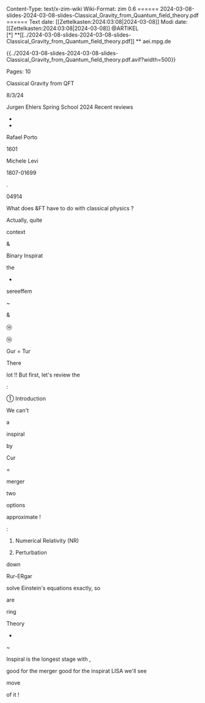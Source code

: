 Content-Type: text/x-zim-wiki
Wiki-Format: zim 0.6
====== 2024-03-08-slides-2024-03-08-slides-Classical_Gravity_from_Quantum_field_theory.pdf ======
Text date: [[Zettelkasten:2024:03:08|2024-03-08]] Modi date: [[Zettelkasten:2024:03:08|2024-03-08]]
@ARTIKEL  
[*] **[[../2024-03-08-slides-2024-03-08-slides-Classical_Gravity_from_Quantum_field_theory.pdf]] **
aei.mpg.de


{{../2024-03-08-slides-2024-03-08-slides-Classical_Gravity_from_Quantum_field_theory.pdf.avif?width=500}}

Pages:           10


Classical Gravity from QFT

8/3/24

Jurgen Ehlers Spring School 2024
Recent reviews

-

-

Rafael Porto

1601

Michele Levi

1807-01699

.

04914

What does &FT have to do with classical physics ?

Actually, quite

context

&

Binary Inspirat

the

-

sereeffem

~

&

⑭

⑭

Gur = Tur

There

lot !! But first, let's review the

:

① Introduction

We can't

a

inspiral

by

Cur

=

merger

two

options

approximate !

:

1) Numerical Relativity (NR)

2) Perturbation

down

Rur-ERgar

solve Einstein's equations exactly, so

are

ring

Theory

-

~

Inspiral is the longest stage with
,

good for the merger
good for the inspirat
LISA we'll see

move

of it !

